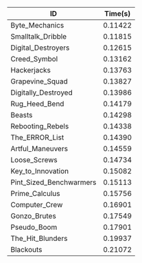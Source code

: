 |ID|Time(s)|
|-|-|
|Byte_Mechanics|0.11422|
|Smalltalk_Dribble|0.11815|
|Digital_Destroyers|0.12615|
|Creed_Symbol|0.13162|
|Hackerjacks|0.13763|
|Grapevine_Squad|0.13827|
|Digitally_Destroyed|0.13986|
|Rug_Heed_Bend|0.14179|
|Beasts|0.14298|
|Rebooting_Rebels|0.14338|
|The_ERROR_List|0.14390|
|Artful_Maneuvers|0.14559|
|Loose_Screws|0.14734|
|Key_to_Innovation|0.15082|
|Pint_Sized_Benchwarmers|0.15113|
|Prime_Calculus|0.15756|
|Computer_Crew|0.16901|
|Gonzo_Brutes|0.17549|
|Pseudo_Boom|0.17901|
|The_Hit_Blunders|0.19937|
|Blackouts|0.21072|
